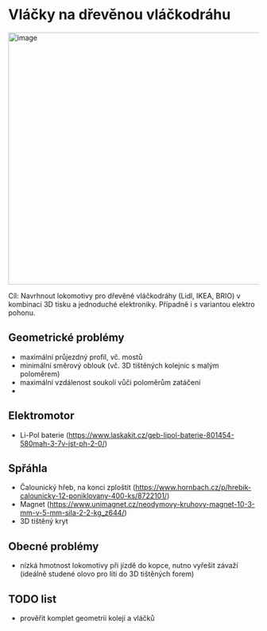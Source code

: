 # Vláčky na dřevěnou vláčkodráhu
<img width="800" height="507" alt="image" src="https://github.com/user-attachments/assets/48c956c4-d261-42b4-9638-c01768146c58" />

Cíl: Navrhnout lokomotivy pro dřevěné vláčkodráhy (Lidl, IKEA, BRIO) v kombinaci 3D tisku a jednoduché elektroniky. Případně i s variantou elektro pohonu.

## Geometrické problémy
- maximální průjezdný profil, vč. mostů
- minimální směrový oblouk (vč. 3D tištěných kolejnic s malým poloměrem)
- maximální vzdálenost soukolí vůči poloměrům zatáčení
- 

## Elektromotor
- Li-Pol baterie (https://www.laskakit.cz/geb-lipol-baterie-801454-580mah-3-7v-jst-ph-2-0/)

## Spřáhla
- Čalounický hřeb, na konci zploštit (https://www.hornbach.cz/p/hrebik-calounicky-12-poniklovany-400-ks/8722101/)
- Magnet (https://www.unimagnet.cz/neodymovy-kruhovy-magnet-10-3-mm-v-5-mm-sila-2-2-kg_z644/)
- 3D tištěný kryt

## Obecné problémy
- nízká hmotnost lokomotivy při jízdě do kopce, nutno vyřešit závaží (ideálně studené olovo pro lití do 3D tištěných forem)

## TODO list
- prověřit komplet geometrii kolejí a vláčků
